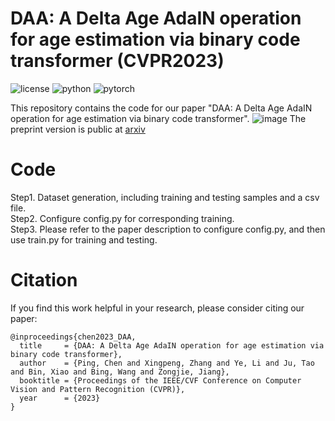 # DAA: A Delta Age AdaIN operation for age estimation via binary code transformer (CVPR2023)
![license](https://img.shields.io/badge/License-MIT-brightgreen)
![python](https://img.shields.io/badge/Python-3.8-blue)
![pytorch](https://img.shields.io/badge/PyTorch-1.9-orange)

This repository contains the code for our paper "DAA: A Delta Age AdaIN operation for age estimation via binary code transformer".
![image](https://user-images.githubusercontent.com/18466019/226555205-90e59399-4a8a-43cf-976f-61faceaac744.png)
The preprint version is public at [arxiv](https://arxiv.org/abs/2303.07929)

# Code
 Step1. Dataset generation, including training and testing samples and a csv file.  
 Step2. Configure config.py for corresponding training.  
 Step3. Please refer to the paper description to configure config.py, and then use train.py for training and testing.  
 
# Citation
If you find this work helpful in your research, please consider citing our paper:
```
@inproceedings{chen2023_DAA,
  title     = {DAA: A Delta Age AdaIN operation for age estimation via binary code transformer},
  author    = {Ping, Chen and Xingpeng, Zhang and Ye, Li and Ju, Tao and Bin, Xiao and Bing, Wang and Zongjie, Jiang},
  booktitle = {Proceedings of the IEEE/CVF Conference on Computer Vision and Pattern Recognition (CVPR)},
  year      = {2023}
}
```
